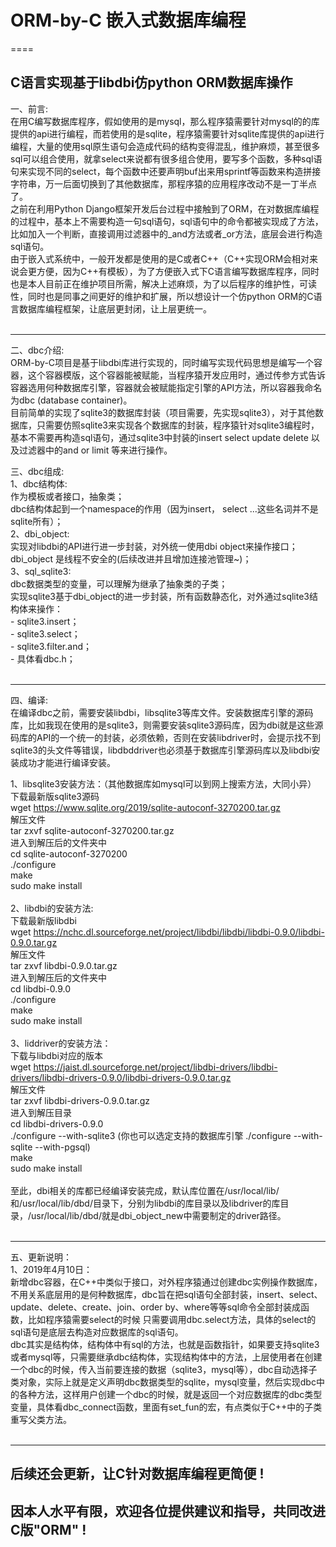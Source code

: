 # ORM-by-C 嵌入式数据库编程
====

C语言实现基于libdbi仿python ORM数据库操作
----------------------------------------------

一、前言: <br>
		在用C编写数据库程序，假如使用的是mysql，那么程序猿需要针对mysql的的库提供的api进行编程，而若使用的是sqlite，程序猿需要针对sqlite库提供的api进行编程，大量的使用sql原生语句会造成代码的结构变得混乱，维护麻烦，甚至很多sql可以组合使用，就拿select来说都有很多组合使用，要写多个函数，多种sql语句来实现不同的select，每个函数中还要声明buf出来用sprintf等函数来构造拼接字符串，万一后面切换到了其他数据库，那程序猿的应用程序改动不是一丁半点了。<br>
		之前在利用Python Django框架开发后台过程中接触到了ORM，在对数据库编程的过程中，基本上不需要构造一句sql语句，sql语句中的命令都被实现成了方法，比如加入一个判断，直接调用过滤器中的_and方法或者_or方法，底层会进行构造sql语句。<br>
		由于嵌入式系统中，一般开发都是使用的是C或者C++（C++实现ORM会相对来说会更方便，因为C++有模板），为了方便嵌入式下C语言编写数据库程序，同时也是本人目前正在维护项目所需，解决上述麻烦，为了以后程序的维护性，可读性，同时也是同事之间更好的维护和扩展，所以想设计一个仿python ORM的C语言数据库编程框架，让底层更封闭，让上层更统一。<br>
<br>

----------------------------------------------
二、dbc介绍:<br>
		ORM-by-C项目是基于libdbi库进行实现的，同时编写实现代码思想是编写一个容器，这个容器模版，这个容器能被赋能，当程序猿开发应用时，通过传参方式告诉容器选用何种数据库引擎，容器就会被赋能指定引擎的API方法，所以容器我命名为dbc (database container)。<br>
		目前简单的实现了sqlite3的数据库封装（项目需要，先实现sqlite3），对于其他数据库，只需要仿照sqlite3来实现各个数据库的封装，程序猿针对sqlite3编程时，基本不需要再构造sql语句，通过sqlite3中封装的insert select update delete 以及过滤器中的and or limit 等来进行操作。<br>

三、dbc组成:<br>
1、dbc结构体:<br>
	作为模板或者接口，抽象类；<br>
	dbc结构体起到一个namespace的作用（因为insert， select ...这些名词并不是sqlite所有）；<br>
2、dbi_object:<br>
	实现对libdbi的API进行进一步封装，对外统一使用dbi object来操作接口；<br>
	dbi_object 是线程不安全的(后续改进并且增加连接池管理~)；<br>
3、sql_sqlite3:<br>
	dbc数据类型的变量，可以理解为继承了抽象类的子类；<br>
	实现sqlite3基于dbi_object的进一步封装，所有函数静态化，对外通过sqlite3结构体来操作：<br>
		- sqlite3.insert；<br>
		- sqlite3.select；<br>
		- sqlite3.filter.and；<br>
		- 具体看dbc.h；<br>
<br>

--------------------------------------------------
四、编译: <br>
		在编译dbc之前，需要安装libdbi，libsqlite3等库文件。安装数据库引擎的源码库，比如我现在使用的是sqlite3，则需要安装sqlite3源码库，因为dbi就是这些源码库的API的一个统一的封装，必须依赖，否则在安装libdriver时，会提示找不到sqlite3的头文件等错误，libdbddriver也必须基于数据库引擎源码库以及libdbi安装成功才能进行编译安装。<br>

1、libsqlite3安装方法：（其他数据库如mysql可以到网上搜索方法，大同小异）<br>
	下载最新版sqlite3源码<br>
	wget https://www.sqlite.org/2019/sqlite-autoconf-3270200.tar.gz<br>
	解压文件<br>
	tar zxvf sqlite-autoconf-3270200.tar.gz<br>
	进入到解压后的文件夹中<br>
	cd sqlite-autoconf-3270200<br>
	./configure<br>
	 make<br>
	sudo make install<br>
<br>
2、libdbi的安装方法:<br>
	下载最新版libdbi<br>
	wget https://nchc.dl.sourceforge.net/project/libdbi/libdbi/libdbi-0.9.0/libdbi-0.9.0.tar.gz<br>
	解压文件<br>
	tar zxvf libdbi-0.9.0.tar.gz<br>
	进入到解压后的文件夹中<br>
	cd libdbi-0.9.0<br>
	./configure<br>
	make<br>
	sudo make install<br>
<br>
3、liddriver的安装方法：<br>
	下载与libdbi对应的版本<br>
	wget https://jaist.dl.sourceforge.net/project/libdbi-drivers/libdbi-drivers/libdbi-drivers-0.9.0/libdbi-drivers-0.9.0.tar.gz<br>
	解压文件<br>
	tar zxvf libdbi-drivers-0.9.0.tar.gz<br>
	进入到解压目录<br>
	cd libdbi-drivers-0.9.0<br>
	./configure --with-sqlite3 (你也可以选定支持的数据库引擎 ./configure --with-sqlite --with-pgsql)<br>
	make<br>
	sudo make install<br>
<br>
		至此，dbi相关的库都已经编译安装完成，默认库位置在/usr/local/lib/和/usr/local/lib/dbd/目录下，分别为libdbi的库目录以及libdriver的库目录，/usr/local/lib/dbd/就是dbi_object_new中需要制定的driver路径。<br>
<br>

------------------------------------------------
五、更新说明：<br>
1、2019年4月10日：<br>
		新增dbc容器，在C++中类似于接口，对外程序猿通过创建dbc实例操作数据库，不用关系底层用的是何种数据库，dbc旨在把sql语句全部封装，insert、select、update、delete、create、join、order by、where等等sql命令全部封装成函数，比如程序猿需要select的时候 只需要调用dbc.select方法，具体的select的sql语句是底层去构造对应数据库的sql语句。<br>
		dbc其实是结构体，结构体中有sql的方法，也就是函数指针，如果要支持sqlite3 或者mysql等，只需要继承dbc结构体，实现结构体中的方法，上层使用者在创建一个dbc的时候，传入当前要连接的数据（sqlite3，mysql等），dbc自动选择子类对象，实际上就是定义声明dbc数据类型的sqlite，mysql变量，然后实现dbc中的各种方法，这样用户创建一个dbc的时候，就是返回一个对应数据库的dbc类型变量，具体看dbc_connect函数，里面有set_fun的宏，有点类似于C++中的子类重写父类方法。<br>
<br>

--------------------------------------------------
后续还会更新，让C针对数据库编程更简便 !
--------------------------------------------------
因本人水平有限，欢迎各位提供建议和指导，共同改进C版"ORM" !
--------------------------------------------------
